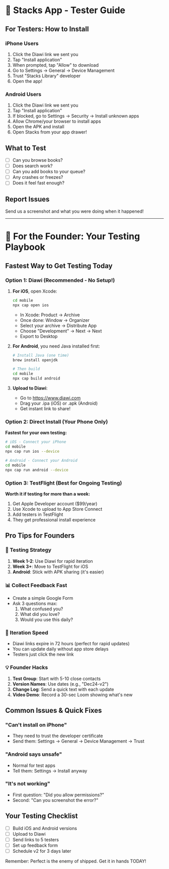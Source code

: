 # 📱 Stacks App - Tester Guide

## For Testers: How to Install

### iPhone Users

1. Click the Diawi link we sent you
2. Tap "Install application"
3. When prompted, tap "Allow" to download
4. Go to Settings → General → Device Management
5. Trust "Stacks Library" developer
6. Open the app!

### Android Users

1. Click the Diawi link we sent you
2. Tap "Install application"
3. If blocked, go to Settings → Security → Install unknown apps
4. Allow Chrome/your browser to install apps
5. Open the APK and install
6. Open Stacks from your app drawer!

## What to Test

- [ ] Can you browse books?
- [ ] Does search work?
- [ ] Can you add books to your queue?
- [ ] Any crashes or freezes?
- [ ] Does it feel fast enough?

## Report Issues

Send us a screenshot and what you were doing when it happened!

---

# 🚀 For the Founder: Your Testing Playbook

## Fastest Way to Get Testing Today

### Option 1: Diawi (Recommended - No Setup!)

1. **For iOS**, open Xcode:

   ```bash
   cd mobile
   npx cap open ios
   ```

   - In Xcode: Product → Archive
   - Once done: Window → Organizer
   - Select your archive → Distribute App
   - Choose "Development" → Next → Next
   - Export to Desktop

2. **For Android**, you need Java installed first:

   ```bash
   # Install Java (one time)
   brew install openjdk

   # Then build
   cd mobile
   npx cap build android
   ```

3. **Upload to Diawi**:
   - Go to https://www.diawi.com
   - Drag your .ipa (iOS) or .apk (Android)
   - Get instant link to share!

### Option 2: Direct Install (Your Phone Only)

**Fastest for your own testing:**

```bash
# iOS - Connect your iPhone
cd mobile
npx cap run ios --device

# Android - Connect your Android
cd mobile
npx cap run android --device
```

### Option 3: TestFlight (Best for Ongoing Testing)

**Worth it if testing for more than a week:**

1. Get Apple Developer account ($99/year)
2. Use Xcode to upload to App Store Connect
3. Add testers in TestFlight
4. They get professional install experience

## Pro Tips for Founders

### 🎯 Testing Strategy

1. **Week 1-2**: Use Diawi for rapid iteration
2. **Week 3+**: Move to TestFlight for iOS
3. **Android**: Stick with APK sharing (it's easier)

### 📊 Collect Feedback Fast

- Create a simple Google Form
- Ask 3 questions max:
  1. What confused you?
  2. What did you love?
  3. Would you use this daily?

### 🔄 Iteration Speed

- Diawi links expire in 72 hours (perfect for rapid updates)
- You can update daily without app store delays
- Testers just click the new link

### 💡 Founder Hacks

1. **Test Group**: Start with 5-10 close contacts
2. **Version Names**: Use dates (e.g., "Dec24-v2")
3. **Change Log**: Send a quick text with each update
4. **Video Demo**: Record a 30-sec Loom showing what's new

## Common Issues & Quick Fixes

### "Can't install on iPhone"

- They need to trust the developer certificate
- Send them: Settings → General → Device Management → Trust

### "Android says unsafe"

- Normal for test apps
- Tell them: Settings → Install anyway

### "It's not working"

- First question: "Did you allow permissions?"
- Second: "Can you screenshot the error?"

## Your Testing Checklist

- [ ] Build iOS and Android versions
- [ ] Upload to Diawi
- [ ] Send links to 5 testers
- [ ] Set up feedback form
- [ ] Schedule v2 for 3 days later

Remember: Perfect is the enemy of shipped. Get it in hands TODAY!
